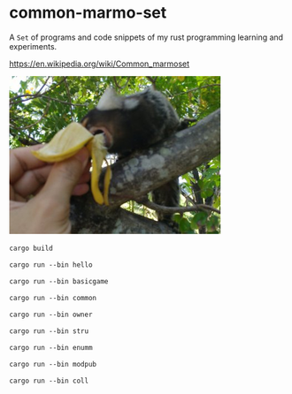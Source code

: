 # common-marmo-set

A `Set` of programs and code snippets of my rust programming learning and experiments.

<https://en.wikipedia.org/wiki/Common_marmoset>

![Alt screenshot](cms.jpg)

```shell
cargo build
```

```shell
cargo run --bin hello
```

```shell
cargo run --bin basicgame
```

```shell
cargo run --bin common
```

```shell
cargo run --bin owner
```

```shell
cargo run --bin stru
```

```shell
cargo run --bin enumm
```

```shell
cargo run --bin modpub
```

```shell
cargo run --bin coll
```
